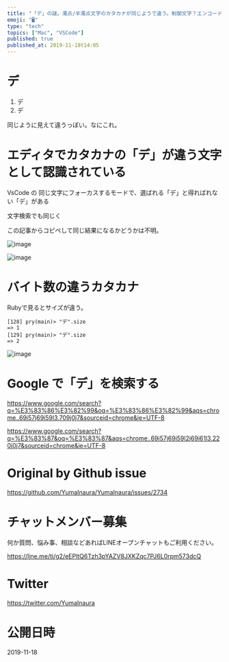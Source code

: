 ```yaml
---
title: "「デ」の謎。濁点/半濁点文字のカタカナが同じようで違う。制御文字？エンコード？ 二倍のバイト数があるぞ。 MAC-UTF8とは。#Mac  "
emoji: "🖥"
type: "tech"
topics: ["Mac", "VSCode"]
published: true
published_at: 2019-11-18t14:05
---
```


# デ

1. デ
2. デ

同じように見えて違うっぽい。なにこれ。

# エディタでカタカナの「デ」が違う文字として認識されている

VsCode の 同じ文字にフォーカスするモードで、選ばれる「デ」と得ればれない「デ」がある

文字検索でも同じく

この記事からコピペして同じ結果になるかどうかは不明。

![image](https://user-images.githubusercontent.com/13635059/69014742-e818ac00-09d0-11ea-88a4-8dcfc4c6f9fd.png)

![image](https://user-images.githubusercontent.com/13635059/69014746-f1097d80-09d0-11ea-945d-f1f17bd8fdf2.png)

# バイト数の違うカタカナ

Rubyで見るとサイズが違う。

```
[128] pry(main)> "デ".size
=> 1
[129] pry(main)> "デ".size
=> 2
```
![image](https://user-images.githubusercontent.com/13635059/69014729-c28ba280-09d0-11ea-844a-2f5c453c1707.png)



# Google で「デ」を検索する

https://www.google.com/search?q=%E3%83%86%E3%82%99&oq=%E3%83%86%E3%82%99&aqs=chrome..69i57j69i59l3.709j0j7&sourceid=chrome&ie=UTF-8

https://www.google.com/search?q=%E3%83%87&oq=%E3%83%87&aqs=chrome..69i57j69i59l2j69i61l3.220j0j7&sourceid=chrome&ie=UTF-8

# Original by Github issue

https://github.com/YumaInaura/YumaInaura/issues/2734








<!-- Update From Qiita API -->

# チャットメンバー募集


何か質問、悩み事、相談などあればLINEオープンチャットもご利用ください。

https://line.me/ti/g2/eEPltQ6Tzh3pYAZV8JXKZqc7PJ6L0rpm573dcQ





# Twitter


https://twitter.com/YumaInaura


<!-- Update From Qiita API -->



# 公開日時

2019-11-18
